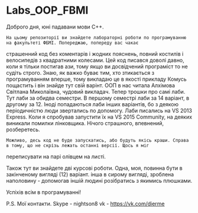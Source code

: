 ﻿# Labs_OOP_FBMI
Доброго дня, юні падавани мови C++. 

	На цьому репозиторії ви знайдете лабораторні роботи по програмуванню на факультеті ФБМІ. Попереджаю, попереду вас чакає
страшенний код без коментарів і жодних пояснень, повний костилів і велосипедів з квадратними колесами.
Цей код писався доволі давно, коли я тільки постигав ази, тому якщо ви досвідчений програміст то не судіть строго.
Знаю, як важко буває тим, хто зтикається з програмуванням вперше, тому викладаю це в якості прикладу
Комусь пощастить і він знайде тут свій варінт. ООП в нас читала Алхімова Світлана Миколаївна, чудовий викладач.
	Тепер трошки про самі лаби. Тут лаби за обидва семестри.
В першому семестрі лаби за 14 варіант, в другому за 12. Іноді попадаються лаби інших варіантів, бо з деякою періодичністю люди
звертались по допомогу.
	Лаби писались на VS 2013 Express. Коли я спробував запустити їх на VS 2015 Сommunity, на деяких виникали помилки лінковщика.
Нічого страшного, впевнений, розберетесь.

	Можливо, десь код не буде запускатись, або будуть якісь краши. Справа в тому, що не скрізь лежать останні версії. Щось я міг 
переписувати на парі олівцем на листі.

  Також тут ви знайдете дві курсові роботи. Одна, моя, повинна бути в закінченому вигляді (12) варіант.
інша в сирому вигляді, зроблена наполовину - допомогав іншій людині розібратись з якимись плюшками.



Успіхів всім в програмуванні!

P.S. Мої контакти.
Skype - nightson8
vk - https://vk.com/dierme

